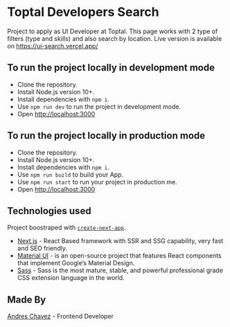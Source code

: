 # Toptal Developers Search

Project to apply as UI Developer at Toptal. This page works with 2 type of filters (type and skills) and also search by location. Live version is available on https://ui-search.vercel.app/

## To run the project locally in development mode

- Clone the repository.
- Install Node.js version 10+.
- Install dependencies with `npm i`.
- Use `npm run dev` to run the project in development mode.
- Open [http://localhost:3000](http://localhost:3000)

## To run the project locally in production mode

- Clone the repository.
- Install Node.js version 10+.
- Install dependencies with `npm i`.
- Use `npm run build` to build your App.
- Use `npm run start` to run your project in production me.
- Open [http://localhost:3000](http://localhost:3000)

## Technologies used

Project boostraped with [`create-next-app`](https://github.com/vercel/next.js/tree/canary/packages/create-next-app).

- [Next.js](https://github.com/vercel/next.js) - React Based framework with SSR and SSG capability, very fast and SEO friendly.
- [Material UI](https://material-ui.com/) - is an open-source project that features React components that implement Google’s Material Design.
- [Sass](https://sass-lang.com/) - Sass is the most mature, stable, and powerful professional grade CSS extension language in the world.

## Made By
[Andres Chavez](https://www.linkedin.com/in/andres-felipe-chavez-herrera-611b1315b/) - Frontend Developer